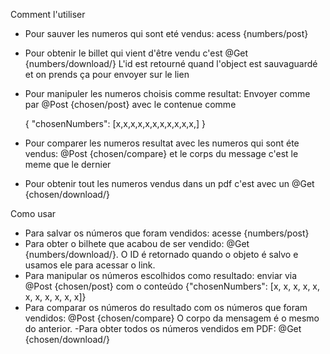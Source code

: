 Comment l'utiliser 

- Pour sauver les numeros qui sont eté vendus:
acess {numbers/post}

- Pour obtenir le billet qui vient d'être vendu c'est
@Get {numbers/download/<ID>}
L'id est retourné quand l'object est sauvaguardé et 
on prends ça pour envoyer sur le lien

- Pour manipuler les numeros choisis comme resultat:
Envoyer comme par @Post {chosen/post} avec le contenue comme

  {
    "chosenNumbers": [x,x,x,x,x,x,x,x,x,x,x,]
  }

- Pour comparer les numeros resultat avec les numeros
qui sont éte vendus: @Post {chosen/compare} et le corps du
message c'est le meme que le dernier

- Pour obtenir tout les numeros vendus dans un pdf c'est
avec un @Get {chosen/download/<listNumeros>}


Como usar
- Para salvar os números que foram vendidos: acesse {numbers/post}
- Para obter o bilhete que acabou de ser vendido: @Get {numbers/download/<ID>}. O ID é retornado quando o objeto é salvo e usamos ele para acessar o link.
- Para manipular os números escolhidos como resultado: enviar via @Post {chosen/post} com o conteúdo
{"chosenNumbers": [x, x, x, x, x, x, x, x, x, x, x]}
- Para comparar os números do resultado com os números que foram vendidos: @Post {chosen/compare} O corpo da mensagem é o mesmo do anterior.
-Para obter todos os números vendidos em PDF: @Get {chosen/download/<listNumeros>}


